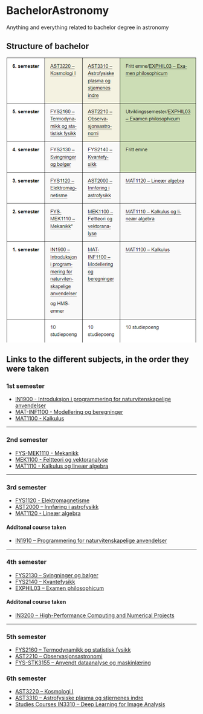 # BachelorAstronomy
Anything and everything related to bachelor degree in astronomy

## Structure of bachelor
![found here](/Assets/Structure_of_bachelor.png)

## Links to the different subjects, in the order they were taken

### 1st semester
- [IN1900 - Introduksjon i programmering for naturvitenskapelige anvendelser](https://www.uio.no/studier/emner/matnat/ifi/IN1900/index.html)
- [MAT-INF1100 - Modellering og beregninger](https://www.uio.no/studier/emner/matnat/math/MAT-INF1100/index.html)
- [MAT1100 - Kalkulus](https://www.uio.no/studier/emner/matnat/math/MAT1100/index.html)
---
### 2nd semester
- [FYS-MEK1110 - Mekanikk](https://www.uio.no/studier/emner/matnat/fys/FYS-MEK1110/index.html)
- [MEK1100 - Feltteori og vektoranalyse
](https://www.uio.no/studier/emner/matnat/math/MEK1100/index.html)
- [MAT1110 - Kalkulus og lineær algebra
](https://www.uio.no/studier/emner/matnat/math/MAT1110/index.html)
---
### 3rd semester
 - [FYS1120 - Elektromagnetisme
](https://www.uio.no/studier/emner/matnat/fys/FYS1120/index.html)
 - [AST2000 – Innføring i astrofysikk
](https://www.uio.no/studier/emner/matnat/astro/AST2000/index.html)
 - [MAT1120 - Lineær algebra
](https://www.uio.no/studier/emner/matnat/math/MAT1120/index.html)
#### Additonal course taken
 - [IN1910 – Programmering for naturvitenskapelige anvendelser
](https://www.uio.no/studier/emner/matnat/ifi/IN1910/)
---

### 4th semester
- [FYS2130 – Svingninger og bølger
](https://www.uio.no/studier/emner/matnat/fys/FYS2130/index.html)
- [FYS2140 – Kvantefysikk
](https://www.uio.no/studier/emner/matnat/fys/FYS2140/index.html)
- [EXPHIL03 – Examen philosophicum
](https://www.uio.no/studier/emner/hf/ifikk/EXPHIL03/index.html)

#### Additonal course taken
 - [IN3200 – High-Performance Computing and Numerical Projects
](https://www.uio.no/studier/emner/matnat/ifi/IN3200/index.html)

---
### 5th semester
- [FYS2160 – Termodynamikk og statistisk fysikk
](https://www.uio.no/studier/emner/matnat/fys/FYS2160/index.html)
- [AST2210 – Observasjonsastronomi
](https://www.uio.no/studier/emner/matnat/astro/AST2210/index.html)
- [FYS-STK3155 – Anvendt dataanalyse og maskinlæring
](https://www.uio.no/studier/emner/matnat/fys/FYS-STK3155/index.html)

### 6th semester
- [AST3220 – Kosmologi I
](https://www.uio.no/studier/emner/matnat/astro/AST3220/)
- [AST3310 – Astrofysiske plasma og stjernenes indre
](https://www.uio.no/studier/emner/matnat/astro/AST3310/)
- [Studies Courses
IN3310 – Deep Learning for Image Analysis
](https://www.uio.no/studier/emner/matnat/ifi/IN3310/)
